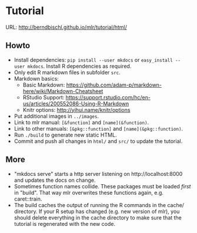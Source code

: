 # Tutorial
URL: http://berndbischl.github.io/mlr/tutorial/html/

## Howto
* Install dependencies:
  `pip install --user mkdocs` or `easy_install --user mkdocs`.
  Install R dependencies as required.
* Only edit R markdown files in subfolder `src`.
* Markdown basics:
  * Basic Markdown: https://github.com/adam-p/markdown-here/wiki/Markdown-Cheatsheet
  * RStudio Support: https://support.rstudio.com/hc/en-us/articles/200552086-Using-R-Markdown
  * Knitr options: http://yihui.name/knitr/options
* Put additional images in `../images`.
* Link to mlr manual: `[&function]` and `[name](&function)`.
* Link to other manuals: `[&pkg::function]` and `[name](&pkg::function)`.
* Run `./build` to generate new static HTML.
* Commit and push all changes in `html/` and `src/` to update the tutorial.

## More
* "mkdocs serve" starts a http server listening on http://localhost:8000
  and updates the docs on change.
* Sometimes function names collide. These packages must be loaded _first_
  in "build". That way mlr overwrites these functions again, e.g. caret::train.
* The build caches the output of running the R commands in the cache/ directory.
  If your R setup has changed (e.g. new version of mlr), you should delete
  everything in the cache directory to make sure that the tutorial is
  regenerated with the new code.

